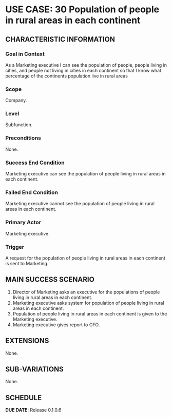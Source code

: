 # USE CASE: 30 Population of people in rural areas in each continent

## CHARACTERISTIC INFORMATION

### Goal in Context

As a Marketing executive I can see the population of people, people living in cities, and people not living in cities in each continent so that I know what percentage of the continents population live in rural areas

### Scope

Company.

### Level

Subfunction.

### Preconditions

None.

### Success End Condition

Marketing executive can see the population of people living in rural areas in each continent.

### Failed End Condition

Marketing executive cannot see the population of people living in rural areas in each continent.

### Primary Actor

Marketing executive.

### Trigger

A request for the population of people living in rural areas in each continent is sent to Marketing.

## MAIN SUCCESS SCENARIO

1. Director of Marketing asks an executive for the populations of people living in rural areas in each continent.
2. Marketing executive asks system for population of people living in rural areas in each continent.
3. Population of people living in rural areas in each continent is given to the Marketing executive.
4. Marketing executive gives report to CFO.

## EXTENSIONS

None.

## SUB-VARIATIONS

None.

## SCHEDULE

**DUE DATE**: Release 0.1.0.6
